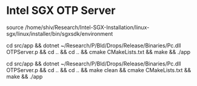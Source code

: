 # Intel SGX OTP Server

source /home/shiv/Research/Intel-SGX-Installation/linux-sgx/linux/installer/bin/sgxsdk/environment

cd src/app && dotnet ~/Research/P/Bld/Drops/Release/Binaries/Pc.dll OTPServer.p && cd .. && cd .. && cmake CMakeLists.txt && make && ./app 


cd src/app && dotnet ~/Research/P/Bld/Drops/Release/Binaries/Pc.dll OTPServer.p && cd .. && cd .. && make clean && cmake CMakeLists.txt && make && ./app

